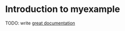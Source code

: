 # Introduction to myexample

TODO: write [great documentation](http://jacobian.org/writing/great-documentation/what-to-write/)

